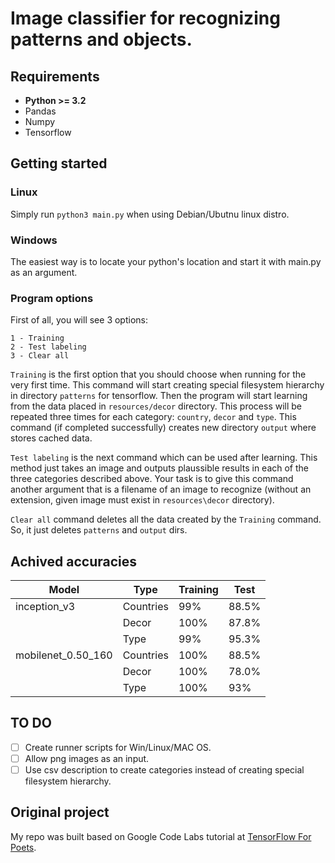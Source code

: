 # Image classifier for recognizing patterns and objects.
## Requirements
- **Python >= 3.2**
- Pandas
- Numpy
- Tensorflow
## Getting started
### Linux
Simply run `python3 main.py` when using Debian/Ubutnu linux distro.
### Windows
The easiest way is to locate your python's location and start it with main.py as an argument.
### Program options
First of all, you will see 3 options:

```
1 - Training
2 - Test labeling
3 - Clear all
```

`Training` is the first option that you should choose when running for the very first time. This command will start creating special filesystem hierarchy in directory `patterns` for tensorflow. Then the program will start learning from the data placed in `resources/decor` directory. This process will be repeated three times for each category: `country`, `decor` and `type`.
This command (if completed successfully) creates new directory `output` where stores cached data.

`Test labeling` is the next command which can be used after learning. This method just takes an image and outputs plaussible results in each of the three categories described above. Your task is to give this command another argument that is a filename of an image to recognize (without an extension, given image must exist in `resources\decor` directory).

`Clear all` command deletes all the data created by the `Training` command. So, it just deletes `patterns` and `output` dirs.

## Achived accuracies
| Model | Type | Training | Test|
|-------|------|----------|-----------|
|inception_v3| Countries | 99%| 88.5%|
| | Decor| 100% | 87.8% |
| | Type | 99% | 95.3% |
|mobilenet_0.50_160 | Countries | 100%|  88.5%|
| | Decor| 100% | 78.0% |
| | Type | 100% | 93% |

## TO DO
- [ ] Create runner scripts for Win/Linux/MAC OS.
- [ ] Allow png images as an input.
- [ ] Use csv description to create categories instead of creating special filesystem hierarchy.
## Original project
My repo was built based on Google Code Labs tutorial at [TensorFlow For Poets](https://codelabs.developers.google.com/codelabs/tensorflow-for-poets/#0).
